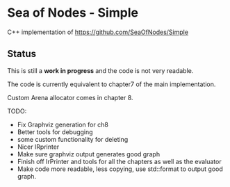 # Sea of Nodes - Simple

C++ implementation of https://github.com/SeaOfNodes/Simple

## Status

This is still a **work in progress** and the code is not very readable.

The code is currently equivalent to chapter7 of the main implementation.

Custom Arena allocator comes in chapter 8.

TODO:
 - Fix Graphviz generation for ch8
 - Better tools for debugging
 - some custom functionality for deleting
 - Nicer IRprinter
 - Make sure graphviz output generates good graph
 - Finish off IrPrinter and tools for all the chapters as well as the evaluator
 - Make code more readable, less copying, use std::format to output good graph.